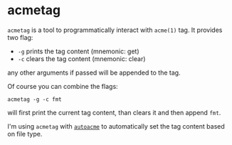 # acmetag

`acmetag` is a tool to programmatically interact with `acme(1)` tag.  It provides two flag:

 * `-g` prints the tag content (mnemonic: get)
 * `-c` clears the tag content (mnemonic: clear)

any other arguments if passed will be appended to the tag.

Of course you can combine the flags:

	acmetag -g -c fmt

will first print the current tag content, than clears it and then append
`fmt`.

I'm using `acmetag` with [`autoacme`][autoacme] to automatically set
the tag content based on file type.

[autoacme]: https://github.com/mkhl/cmd/tree/master/acme/autoacme
